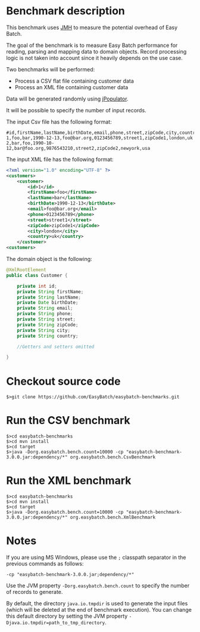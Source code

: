 # Benchmark description

This benchmark uses [JMH](http://openjdk.java.net/projects/code-tools/jmh/) to measure the potential overhead of Easy Batch.

The goal of the benchmark is to measure Easy Batch performance for reading, parsing and mapping data to domain objects.
Record processing logic is not taken into account since it heavily depends on the use case.

Two benchmarks will be performed:

* Process a CSV flat file containing customer data
* Process an XML file containing customer data

Data will be generated randomly using [jPopulator](https://github.com/benas/jPopulator/wiki).

It will be possible to specify the number of input records.

The input Csv file has the following format:

```
#id,firstName,lastName,birthDate,email,phone,street,zipCode,city,country
1,foo,bar,1990-12-13,foo@bar.org,0123456789,street1,zipCode1,london,uk
2,bar,foo,1990-10-12,bar@foo.org,9876543210,street2,zipCode2,newyork,usa
```

The input XML file has the following format:

```xml
<?xml version="1.0" encoding="UTF-8" ?>
<customers>
    <customer>
        <id>1</id>
        <firstName>foo</firstName>
        <lastName>bar</lastName>
        <birthDate>1990-12-13</birthDate>
        <email>foo@bar.org</email>
        <phone>0123456789</phone>
        <street>street1</street>
        <zipCode>zipCode1</zipCode>
        <city>london</city>
        <country>uk</country>
    </customer>
<customers>
```

The domain object is the following:

```java
@XmlRootElement
public class Customer {

    private int id;
    private String firstName;
    private String lastName;
    private Date birthDate;
    private String email;
    private String phone;
    private String street;
    private String zipCode;
    private String city;
    private String country;

    //Getters and setters omitted

}
```

# Checkout source code

```
$>git clone https://github.com/EasyBatch/easybatch-benchmarks.git
```

# Run the CSV benchmark

```
$>cd easybatch-benchmarks
$>cd mvn install
$>cd target
$>java -Dorg.easybatch.bench.count=10000 -cp "easybatch-benchmark-3.0.0.jar:dependency/*" org.easybatch.bench.CsvBenchmark
```

# Run the XML benchmark

```
$>cd easybatch-benchmarks
$>cd mvn install
$>cd target
$>java -Dorg.easybatch.bench.count=10000 -cp "easybatch-benchmark-3.0.0.jar:dependency/*" org.easybatch.bench.XmlBenchmark
```

# Notes

If you are using MS Windows, please use the `;` classpath separator in the previous commands as follows:

`-cp "easybatch-benchmark-3.0.0.jar;dependency/*"`

Use the JVM property `-Dorg.easybatch.bench.count` to specify the number of records to generate.

By default, the directory `java.io.tmpdir` is used to generate the input files (which will be deleted at the end of benchmark execution).
 You can change this default directory by setting the JVM property `-Djava.io.tmpdir=path_to_tmp_directory`.
